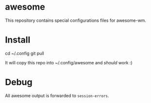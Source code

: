 awesome
==============

This repository contains special configurations files for awesome-wm.

Install
=======

cd ~/.config
git pull

It will copy this repo into ~/.config/awesome and *should* work :)

Debug
=====

All awesome output is forwarded to `session-errors`.
